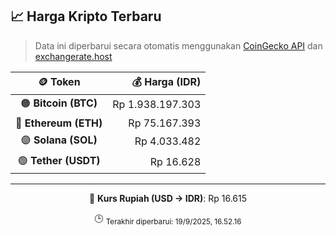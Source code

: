 

<!-- HARGA_KRIPTO -->
## 📈 Harga Kripto Terbaru

> Data ini diperbarui secara otomatis menggunakan [CoinGecko API](https://www.coingecko.com/) dan [exchangerate.host](https://exchangerate.host/)

<div align="center">

| 🪙 Token | 💰 Harga (IDR) |
|:------:|---------------:|
| 🟠 **Bitcoin (BTC)**   | Rp 1.938.197.303 |
| 🔵 **Ethereum (ETH)**  | Rp 75.167.393 |
| 🟣 **Solana (SOL)**    | Rp 4.033.482 |
| 🟢 **Tether (USDT)**   | Rp 16.628 |

---

💱 **Kurs Rupiah (USD → IDR)**: Rp 16.615

🕒 <sub>Terakhir diperbarui: 19/9/2025, 16.52.16</sub>

</div>
<!-- /HARGA_KRIPTO -->